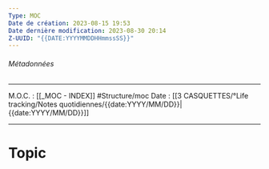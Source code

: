 ```yaml
---
Type: MOC
Date de création: 2023-08-15 19:53
Date dernière modification: 2023-08-30 20:14
Z-UUID: "{{DATE:YYYYMMDDHHmmssSS}}"
---
```

###### Métadonnées
-------
M.O.C. : [[_MOC - INDEX]] #Structure/moc 
Date : [[3 CASQUETTES/°Life tracking/Notes quotidiennes/{{date:YYYY/MM/DD}}|{{date:YYYY/MM/DD}}]]
--- ---
# Topic

